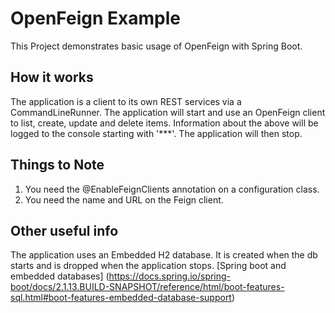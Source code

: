 # OpenFeign Example #

This Project demonstrates basic usage of OpenFeign with Spring Boot.

## How it works
The application is a client to its own REST services via a CommandLineRunner. 
The application will start and use an OpenFeign client to list, create, update and delete items.
Information about the above will be logged to the console starting with '***'.
The application will then stop.

## Things to Note

1. You need the @EnableFeignClients annotation on a configuration class.
2. You need the name and URL on the Feign client.

## Other useful info

The application uses an Embedded H2 database. It is created when the db starts and is dropped when the application stops. 
[Spring boot and embedded databases] (https://docs.spring.io/spring-boot/docs/2.1.13.BUILD-SNAPSHOT/reference/html/boot-features-sql.html#boot-features-embedded-database-support)